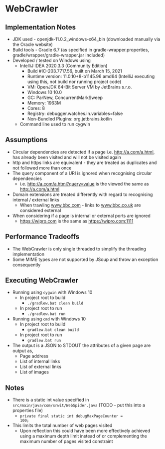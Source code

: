 # WebCrawler

## Implementation Notes
* JDK used - openjdk-11.0.2_windows-x64_bin (downloaded manually via the Oracle website)
* Build tools - Gradle 6.7 (as specified in gradle-wrapper.properties, gradle/wrapper/gradle-wrapper.jar included)
* Developed / tested on Windows using
  - IntelliJ IDEA 2020.3.3 (Community Edition)
    - Build #IC-203.7717.56, built on March 15, 2021
    - Runtime version: 11.0.10+8-b1145.96 amd64 (IntelliJ executing using this, not build nor running project code)
    - VM: OpenJDK 64-Bit Server VM by JetBrains s.r.o.
    - Windows 10 10.0
    - GC: ParNew, ConcurrentMarkSweep
    - Memory: 1963M
    - Cores: 8
    - Registry: debugger.watches.in.variables=false
    - Non-Bundled Plugins: org.jetbrains.kotlin
  - Command line used to run cygwin


## Assumptions
* Circular dependencies are detected if a page i.e. http://a.com/a.html, has already been visited and will not be visited again
* http and https links are equivalent - they are treated as duplicates and not followed more than once
* The query component of a URI is ignored when recognising circular dependencies
  - i.e. http://a.com/a.html?query=value is the viewed the same as http://a.com/a.html
* Domain extensions are treated differently with regard to recognising internal / external links
  - When trawling www.bbc.com - links to www.bbc.co.uk are considered external
 * When considering if a page is internal or external ports are ignored 
   - https://wipro.com is the same as https://wipro.com:1111


## Performance Tradeoffs
* The WebCrawler is only single threaded to simplify the threading implementation
* Some MIME types are not supported by JSoup and throw an exception consequently


## Executing WebCrawler
* Running using <code>cygwin</code> with Windows 10
  * In project root to build
    - <code>./gradlew.bat clean build</code>
  * In project root to run
    - <code>./gradlew.bat run</code>
* Running using <code>cmd</code> with Windows 10
  * In project root to build
    - <code>gradlew.bat clean build</code>
  * In project root to run
    - <code>gradlew.bat run</code>
* The output is a JSON to STDOUT the attributes of a given page are output as,
  - Page address
  - List of internal links
  - List of external links
  - List of images


## Notes
* There is a static int value specified in <code>src/main/java/com/srwit/WebSpider.java</code> (TODO - put this into a properties file)
  - <code>private final static int debugMaxPageCounter = 100;</code>
* This limits the total number of web pages visited
  - Upon reflection this could have been more effectively achieved using a maximum depth limit instead of or complementing the maximum number of pages visited constraint 